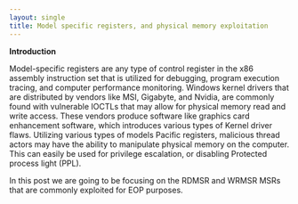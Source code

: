 ```yaml
---
layout: single
title: Model specific registers, and physical memory exploitation 
---
```


**Introduction**

Model-specific registers are any type of control register in the x86 assembly instruction set that is utilized for debugging, program execution tracing, and computer performance monitoring.  Windows kernel drivers that are distributed by vendors like MSI, Gigabyte, and Nvidia, are commonly found with vulnerable IOCTLs that may allow for physical memory read and write access. These vendors produce software like graphics card enhancement software, which  introduces various types of Kernel driver flaws. Utilizing various types of models Pacific registers, malicious thread actors may have the ability to manipulate physical memory on the computer. This can easily be used for privilege escalation, or disabling Protected process light (PPL).

In this post we are going to be focusing on the RDMSR and WRMSR MSRs that are commonly exploited for EOP purposes.

